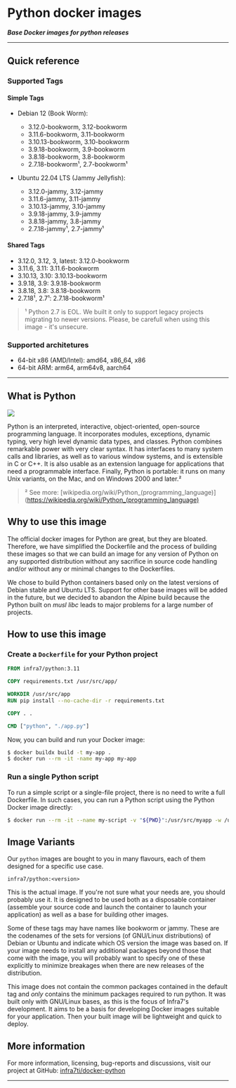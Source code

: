 # Python docker images

***Base Docker images for python releases***
***

## Quick reference

### Supported Tags

#### Simple Tags

* Debian 12 (Book Worm):
    - 3.12.0-bookworm, 3.12-bookworm
    - 3.11.6-bookworm, 3.11-bookworm
    - 3.10.13-bookworm, 3.10-bookworm
    - 3.9.18-bookworm, 3.9-bookworm
    - 3.8.18-bookworm, 3.8-bookworm
    - 2.7.18-bookworm¹, 2.7-bookworm¹

* Ubuntu 22.04 LTS (Jammy Jellyfish):
    - 3.12.0-jammy, 3.12-jammy
    - 3.11.6-jammy, 3.11-jammy
    - 3.10.13-jammy, 3.10-jammy
    - 3.9.18-jammy, 3.9-jammy
    - 3.8.18-jammy, 3.8-jammy
    - 2.7.18-jammy¹, 2.7-jammy¹

#### Shared Tags

* 3.12.0, 3.12, 3, latest: 3.12.0-bookworm
* 3.11.6, 3.11: 3.11.6-bookworm
* 3.10.13, 3.10: 3.10.13-bookworm
* 3.9.18, 3.9: 3.9.18-bookworm
* 3.8.18, 3.8: 3.8.18-bookworm
* 2.7.18¹, 2.7¹: 2.7.18-bookworm¹


> ¹ Python 2.7 is EOL. We built it only to support legacy projects migrating to newer versions. Please, be carefull when using this image - it's unsecure.

### Supported architetures

* 64-bit x86 (AMD/Intel): amd64, x86_64, x86
* 64-bit ARM: arm64, arm64v8, aarch64

---

## What is Python

![](https://upload.wikimedia.org/wikipedia/commons/thumb/c/c3/Python-logo-notext.svg/115px-Python-logo-notext.svg.png)

Python is an interpreted, interactive, object-oriented, open-source programming
language. It incorporates modules, exceptions, dynamic typing, very high level
dynamic data types, and classes. Python combines remarkable power with very
clear syntax. It has interfaces to many system calls and libraries, as well as
to various window systems, and is extensible in C or C++. It is also usable as
an extension language for applications that need a programmable interface.
Finally, Python is portable: it runs on many Unix variants, on the Mac, and on
Windows 2000 and later.²

> ² See more: [wikipedia.org/wiki/Python_(programming_language)](https://wikipedia.org/wiki/Python_(programming_language)

## Why to use this image

The official docker images for Python are great, but they are bloated.
Therefore, we have simplified the Dockerfile and the process of building these
images so that we can build an image for any version of Python on any supported
distribution without any sacrifice in source code handling and/or without any or
minimal changes to the Dockerfiles.

We chose to build Python containers based only on the latest versions of Debian
stable and Ubuntu LTS. Support for other base images will be added in the
future, but we decided to abandon the Alpine build because the Python built on
_musl libc_ leads to major problems for a large number of projects.

## How to use this image

### Create a ```Dockerfile``` for your Python project

```Dockerfile
FROM infra7/python:3.11

COPY requirements.txt /usr/src/app/

WORKDIR /usr/src/app
RUN pip install --no-cache-dir -r requirements.txt

COPY . .

CMD ["python", "./app.py"]

```

Now, you can build and run your Docker image:

```bash
$ docker buildx build -t my-app .
$ docker run --rm -it -name my-app my-app
```

### Run a single Python script

To run a simple script or a single-file project, there is no need to write a
full Dockerfile. In such cases, you can run a Python script using the Python
Docker image directly:

```bash
$ docker run --rm -it --name my-script -v "${PWD}":/usr/src/myapp -w /usr/src/myapp python:3 python my-script.py
```

## Image Variants

Our ```python``` images are bought to you in many flavours, each of them
designed for a specific use case.

```infra7/python:<version>```

This is the actual image. If you're not sure what your needs are, you should
probably use it. It is designed to be used both as a disposable container
(assemble your source code and launch the container to launch your application)
as well as a base for building other images.

Some of these tags may have names like bookworm or jammy. These are the
codenames of the sets for versions (of GNU/Linux distributions) of Debian or
Ubuntu and indicate which OS version the image was based on. If your image
needs to install any additional packages beyond those that come with the image,
you will probably want to specify one of these explicitly to minimize breakages
when there are new releases of the distribution.

This image does not contain the common packages contained in the default tag
and _only_ contains the minimum packages required to run python. It was built
only with GNU/Linux bases, as this is the focus of Infra7's development. It
aims to be a basis for developing Docker images suitable for your application.
Then your built image will be lightweight and quick to deploy.

## More information

For more information, licensing, bug-reports and discussions, visit our project
at GitHub: [infra7ti/docker-python](https://github.com/infra7ti/docker-python)

---
